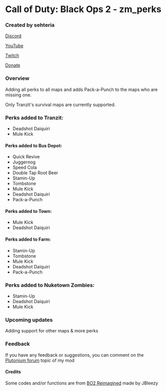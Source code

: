 # Call of Duty: Black Ops 2 - zm_perks
### Created by sehteria

[Discord](https://discord.gg/7m4GtpEu9m)

[YouTube](https://www.youtube.com/@sehteria)

[Twitch](https://www.twitch.tv/sehteria)

[Donate](https://ko-fi.com/sehteria)

### Overview

Adding all perks to all maps and adds Pack-a-Punch to the maps who are missing one. 

Only Tranzit's survival maps are currently supported.

### Perks added to Tranzit:
- Deadshot Daiquiri
- Mule Kick

#### Perks added to Bus Depot:
- Quick Revive
- Juggernog
- Speed Cola
- Double Tap Root Beer
- Stamin-Up
- Tombstone
- Mule Kick
- Deadshot Daiquiri
- Pack-a-Punch

#### Perks added to Town:
- Mule Kick
- Deadshot Daiquiri

#### Perks added to Farm:
- Stamin-Up
- Tombstone
- Mule Kick
- Deadshot Daiquiri
- Pack-a-Punch

### Perks added to Nuketown Zombies:
- Stamin-Up
- Deadshot Daiquiri
- Mule Kick

### Upcoming updates
Adding support for other maps & more perks

### Feedback
If you have any feedback or suggestions, you can comment on the [Plutonium forum](https://forum.plutonium.pw/topic/38256/release-zm-mod-zm_perks-adding-all-perks-to-maps) topic of my mod

#### Credits
Some codes and/or functions are from [BO2 Reimagined](https://github.com/Jbleezy/BO2-Reimagined) made by JBleezy



